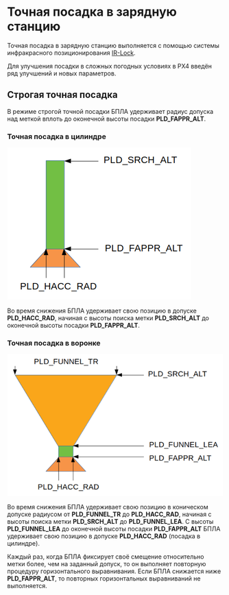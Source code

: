 # Точная посадка в зарядную станцию

Точная посадка в зарядную станцию выполняется с помощью системы инфракрасного позиционирования [IR-Lock](https://irlock.com/).

Для улучшения посадки в сложных погодных условиях в PX4 введён ряд улучшений и новых параметров.

## Строгая точная посадка

В режиме строгой точной посадки БПЛА удерживает  радиус допуска над меткой вплоть до оконечной высоты посадки **PLD_FAPPR_ALT**.

### Точная посадка в цилиндре

![Точная посадка в цилиндре](img/strict_precland_tube.png)

Во время снижения БПЛА удерживает свою позицию в допуске **PLD_HACC_RAD**, начиная с высоты поиска метки **PLD_SRCH_ALT** до оконечной высоты посадки **PLD_FAPPR_ALT**.

### Точная посадка в воронке

![Точная посадка в воронке](img/strict_precland_funnel.png)

Во время снижения БПЛА удерживает свою позицию в коническом допуске радиусом от **PLD_FUNNEL_TR** до **PLD_HACC_RAD**, начиная с высоты поиска метки **PLD_SRCH_ALT** до **PLD_FUNNEL_LEA**. С высоты **PLD_FUNNEL_LEA** до оконечной высоты посадки **PLD_FAPPR_ALT** БПЛА удерживает свою позицию в допуске **PLD_HACC_RAD** (посадка в цилиндре).

Каждый раз, когда БПЛА фиксирует своё смещение относительно метки более, чем на заданный допуск, то он выполняет повторную процедуру горизонтального выравнивания. Если БПЛА снижается ниже **PLD_FAPPR_ALT**, то повторных горизонтальных выравниваний не выполняется.
